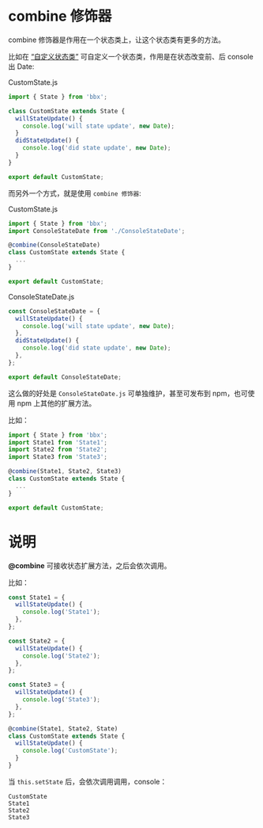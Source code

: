 # combine 修饰器

combine 修饰器是作用在一个状态类上，让这个状态类有更多的方法。

比如在 [“自定义状态类”](custom-state.html) 可自定义一个状态类，作用是在状态改变前、后 console 出 Date:

CustomState.js
```jsx
import { State } from 'bbx';

class CustomState extends State {
  willStateUpdate() {
    console.log('will state update', new Date);
  }
  didStateUpdate() {
    console.log('did state update', new Date);
  }
}

export default CustomState;
```

而另外一个方式，就是使用 `combine 修饰器`:

CustomState.js
```jsx
import { State } from 'bbx';
import ConsoleStateDate from './ConsoleStateDate';

@combine(ConsoleStateDate)
class CustomState extends State {
  ...
}

export default CustomState;
```

ConsoleStateDate.js
```jsx
const ConsoleStateDate = {
  willStateUpdate() {
    console.log('will state update', new Date);
  },
  didStateUpdate() {
    console.log('did state update', new Date);
  },
};

export default ConsoleStateDate;
```

这么做的好处是 `ConsoleStateDate.js` 可单独维护，甚至可发布到 npm，也可使用 npm 上其他的扩展方法。

比如：

```jsx
import { State } from 'bbx';
import State1 from 'State1';
import State2 from 'State2';
import State3 from 'State3';

@combine(State1, State2, State3)
class CustomState extends State {
  ...
}

export default CustomState;
```

# 说明

**@combine** 可接收状态扩展方法，之后会依次调用。

比如：

```jsx
const State1 = {
  willStateUpdate() {
    console.log('State1');
  },
};

const State2 = {
  willStateUpdate() {
    console.log('State2');
  },
};

const State3 = {
  willStateUpdate() {
    console.log('State3');
  },
};

@combine(State1, State2, State)
class CustomState extends State {
  willStateUpdate() {
    console.log('CustomState');
  }
}
```

当 `this.setState` 后，会依次调用调用，console：

```
CustomState
State1
State2
State3
```